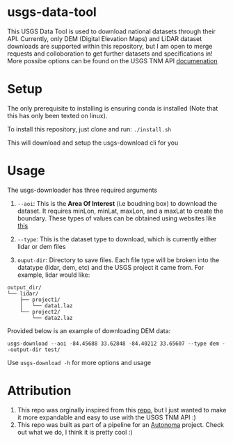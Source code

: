 # usgs-data-tool
This USGS Data Tool is used to download national datasets through their API. Currently, only DEM (Digital Elevation Maps) and LiDAR dataset downloads are supported within this repository, but I am open to merge requests and colloboration to get further datasets and specifications in! More possibe options can be found on the USGS TNM API [documenation](https://tnmaccess.nationalmap.gov/api/v1/docs)

# Setup
The only prerequisite to installing is ensuring conda is installed (Note that this has only been texted on linux).

To install this repository, just clone and run:
`./install.sh`

This will download and setup the usgs-download cli for you

# Usage
The usgs-downloader has three required arguments

1. `--aoi`: This is the **Area Of Interest** (i.e boudning box) to download the dataset. It requires minLon, minLat, maxLon, and a maxLat to create the boundary. These types of values can be obtained using websites like [this](https://prochitecture.com/blender-osm/extent/?blender_version=4.5&addon=blosm&addon_version=2.7.15)


2. `--type`: This is the dataset type to download, which is currently either lidar or dem files


3. `ouput-dir`: Directory to save files. Each file type will be broken into the datatype (lidar, dem, etc) and the USGS project it came from. For example, lidar would like:

```text
output_dir/
└── lidar/
    ├── project1/
    │   └── data1.laz
    └── project2/
        └── data2.laz
```

Provided below is an example of downloading DEM data:

```
usgs-download --aoi -84.45688 33.62848 -84.40212 33.65607 --type dem --output-dir test/
```

Use `usgs-download -h` for more options and usage

# Attribution
1. This repo was orginally inspired from this [repo](https://github.com/DHersh3094/USGS-LiDAR-CLI-Tool/tree/master), but I just wanted to make it more expandable and easy to use with the USGS TNM API :)
2. This repo was built as part of a pipeline for an [Autonoma](https://www.autonoma.ai/) project. Check out what we do, I think it is pretty cool :)

